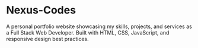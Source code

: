 # Nexus-Codes
A personal portfolio website showcasing my skills, projects, and services as a Full Stack Web Developer. Built with HTML, CSS, JavaScript, and responsive design best practices.
